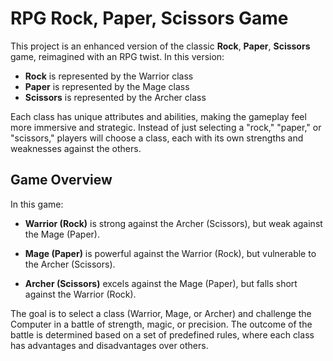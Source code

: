 # RPG Rock, Paper, Scissors Game

This project is an enhanced version of the classic **Rock**, **Paper**, **Scissors** game, reimagined with an RPG twist. In this version:

- **Rock** is represented by the Warrior class
- **Paper** is represented by the Mage class
- **Scissors** is represented by the Archer class

Each class has unique attributes and abilities, making the gameplay feel more immersive and strategic. Instead of just selecting a "rock," "paper," or "scissors," players will choose a class, each with its own strengths and weaknesses against the others.

## Game Overview

In this game:

- **Warrior (Rock)** is strong against the Archer (Scissors), but weak against the Mage (Paper).

- **Mage (Paper)** is powerful against the Warrior (Rock), but vulnerable to the Archer (Scissors).

- **Archer (Scissors)** excels against the Mage (Paper), but falls short against the Warrior (Rock).

The goal is to select a class (Warrior, Mage, or Archer) and challenge the Computer in a battle of strength, magic, or precision. The outcome of the battle is determined based on a set of predefined rules, where each class has advantages and disadvantages over others.